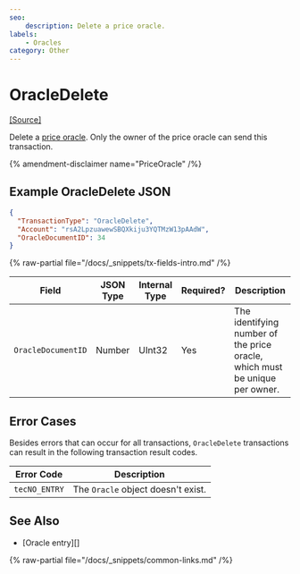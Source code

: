 ```yaml
---
seo:
    description: Delete a price oracle.
labels:
    - Oracles
category: Other
---
```

# OracleDelete
[[Source]](https://github.com/XRPLF/rippled/blob/master/src/xrpld/app/tx/detail/DeleteOracle.cpp "Source")

Delete a [price oracle](../../../../concepts/decentralized-storage/price-oracles.md). Only the owner of the price oracle can send this transaction.

{% amendment-disclaimer name="PriceOracle" /%}


## Example OracleDelete JSON

```json
{
  "TransactionType": "OracleDelete",
  "Account": "rsA2LpzuawewSBQXkiju3YQTMzW13pAAdW",
  "OracleDocumentID": 34
}
```

{% raw-partial file="/docs/_snippets/tx-fields-intro.md" /%}

| Field              | JSON Type | Internal Type | Required? | Description |
|--------------------|-----------|---------------|-----------|-------------|
| `OracleDocumentID` | Number    | UInt32        | Yes       | The identifying number of the price oracle, which must be unique per owner. |


## Error Cases

Besides errors that can occur for all transactions, `OracleDelete` transactions can result in the following transaction result codes.

| Error Code    | Description |
|---------------|-------------|
| `tecNO_ENTRY` | The `Oracle` object doesn't exist. |

## See Also

- [Oracle entry][]

{% raw-partial file="/docs/_snippets/common-links.md" /%}
